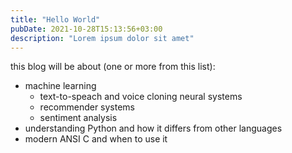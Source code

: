 ```yaml
---
title: "Hello World"
pubDate: 2021-10-28T15:13:56+03:00
description: "Lorem ipsum dolor sit amet"
---
```


this blog will be about (one or more from this list):

- machine learning
  - text-to-speach and voice cloning neural systems
  - recommender systems
  - sentiment analysis
- understanding Python and how it differs from other languages
- modern ANSI C and when to use it

